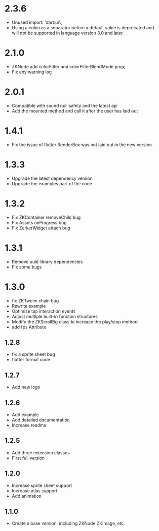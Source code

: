 # 2.3.6
- Unused import: 'dart:ui'.;
- Using a colon as a separator before a default value is deprecated and will not be supported in language version 3.0 and later.

# 2.1.0
- ZKNode add colorFilter and colorFilterBlendMode prop;
- Fix any warning log

# 2.0.1
- Compatible with sound null safety and the latest api
- Add the mounted method and call it after the user has laid out


# 1.4.1
- Fix the issue of flutter RenderBox was not laid out in the new version

# 1.3.3
- Upgrade the latest dependency version
- Upgrade the examples part of the code

# 1.3.2
- Fix ZKContainer removeChild bug
- Fix Assets onProgress bug
- Fix ZerkerWidget attach bug

# 1.3.1
- Remove uuid library dependencies
- Fix some bugs

# 1.3.0
- fix ZKTween chain bug
- Rewrite example
- Optimize tap interaction events
- Adjust multiple built-in function structures
- Modify the ZKScrollBg class to increase the play/stop method
- add fps Attribute

## 1.2.8

- fix a sprite sheet bug
- flutter format code

## 1.2.7

- Add new logo

## 1.2.6

- Add example
- Add detailed documentation
- Increase readme

## 1.2.5

- Add three extension classes
- First full version

## 1.2.0

- Increase sprite sheet support
- Increase atlas support
- Add animation

## 1.1.0

- Create a base version, including ZKNode ZKImage, etc.